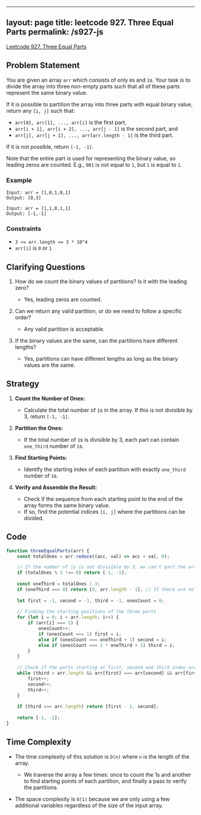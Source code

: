 
---
layout: page
title: leetcode 927. Three Equal Parts
permalink: /s927-js
---
[Leetcode 927. Three Equal Parts](https://algoadvance.github.io/algoadvance/l927)
## Problem Statement

You are given an array `arr` which consists of only `0`s and `1`s. Your task is to divide the array into three non-empty parts such that all of these parts represent the same binary value.

If it is possible to partition the array into three parts with equal binary value, return any `[i, j]` such that:
- `arr[0], arr[1], ..., arr[i]` is the first part,
- `arr[i + 1], arr[i + 2], ..., arr[j - 1]` is the second part, and
- `arr[j], arr[j + 1], ..., arr[arr.length - 1]` is the third part.

If it is not possible, return `[-1, -1]`.

Note that the entire part is used for representing the binary value, so leading zeros are counted. E.g.,  `001` is not equal to `1`, but `1` is equal to `1`.

### Example

```plaintext
Input: arr = [1,0,1,0,1]
Output: [0,3]

Input: arr = [1,1,0,1,1]
Output: [-1,-1]
```

### Constraints

- `3 <= arr.length <= 3 * 10^4`
- `arr[i]` is `0` or `1`

## Clarifying Questions
1. How do we count the binary values of partitions? Is it with the leading zero?
   - Yes, leading zeros are counted.

2. Can we return any valid partition, or do we need to follow a specific order?
   - Any valid partition is acceptable.

3. If the binary values are the same, can the partitions have different lengths?
   - Yes, partitions can have different lengths as long as the binary values are the same.

## Strategy
1. **Count the Number of Ones:** 
   - Calculate the total number of `1`s in the array. If this is not divisible by 3, return `[-1, -1]`.

2. **Partition the Ones:**
   - If the total number of `1`s is divisible by 3, each part can contain `one_third` number of `1`s. 

3. **Find Starting Points:**
   - Identify the starting index of each partition with exactly `one_third` number of `1`s.
  
4. **Verify and Assemble the Result:**
   - Check if the sequence from each starting point to the end of the array forms the same binary value.
   - If so, find the potential indices `[i, j]` where the partitions can be divided.

## Code

```javascript
function threeEqualParts(arr) {
    const totalOnes = arr.reduce((acc, val) => acc + val, 0);

    // If the number of 1s is not divisible by 3, we can't part the array into 3 equal parts.
    if (totalOnes % 3 !== 0) return [-1, -1];
    
    const oneThird = totalOnes / 3;
    if (oneThird === 0) return [0, arr.length - 1]; // If there are no 1s, we can return any valid partition
    
    let first = -1, second = -1, third = -1, onesCount = 0;
    
    // Finding the starting positions of the three parts
    for (let i = 0; i < arr.length; i++) {
        if (arr[i] === 1) {
            onesCount++;
            if (onesCount === 1) first = i;
            else if (onesCount === oneThird + 1) second = i;
            else if (onesCount === 2 * oneThird + 1) third = i;
        }
    }
    
    // Check if the parts starting at first, second and third index are the same
    while (third < arr.length && arr[first] === arr[second] && arr[first] === arr[third]) {
        first++;
        second++;
        third++;
    }
    
    if (third === arr.length) return [first - 1, second];
    
    return [-1, -1];
}
```

## Time Complexity

- The time complexity of this solution is `O(n)` where `n` is the length of the array.
  - We traverse the array a few times: once to count the 1s and another to find starting points of each partition, and finally a pass to verify the partitions.

- The space complexity is `O(1)` because we are only using a few additional variables regardless of the size of the input array.